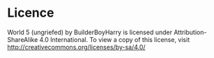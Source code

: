 # Licence
World 5 (ungriefed) by BuilderBoyHarry is licensed under Attribution-ShareAlike 4.0 International. To view a copy of this license, visit http://creativecommons.org/licenses/by-sa/4.0/
